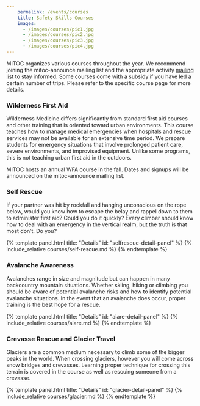```yaml
---
    permalink: /events/courses
    title: Safety Skills Courses
    images:
      - /images/courses/pic1.jpg
      - /images/courses/pic2.jpg
      - /images/courses/pic3.jpg
      - /images/courses/pic4.jpg
---
```


MITOC organizes various courses throughout the year. We recommend joining the mitoc-announce mailing list and the appropriate activity [mailing list](/mailing-lists) to stay informed. Some courses come with a subsidy if you have led a certain number of trips. Please refer to the specific course page for more details.

### Wilderness First Aid

Wilderness Medicine differs significantly from standard first aid courses and other training that is oriented toward urban environments. This course teaches how to manage medical emergencies when hospitals and rescue services may not be available for an extensive time period. We prepare students for emergency situations that involve prolonged patient care, severe environments, and improvised equipment. Unlike some programs, this is not teaching urban first aid in the outdoors.

MITOC hosts an annual WFA course in the fall. Dates and signups will be announced on the mitoc-announce mailing list.

### Self Rescue

If your partner was hit by rockfall and hanging unconscious on the rope below, would you know how to escape the belay and rappel down to them to administer first aid? Could you do it quickly? Every climber should know how to deal with an emergency in the vertical realm, but the truth is that most don’t. Do you?

{% template panel.html title: "Details" id: "selfrescue-detail-panel" %}
  {% include_relative courses/self-rescue.md %}
{% endtemplate %}

### Avalanche Awareness

Avalanches range in size and magnitude but can happen in many backcountry mountain situations. Whether skiing, hiking or climbing you should be aware of potential avalanche risks and how to identify potential avalanche situations. In the event that an avalanche does occur, proper training is the best hope for a rescue.

{% template panel.html title: "Details" id: "aiare-detail-panel" %}
  {% include_relative courses/aiare.md %}
{% endtemplate %}

### Crevasse Rescue and Glacier Travel

Glaciers are a common medium necessary to climb some of the bigger peaks in the world. When crossing glaciers, however you will come across snow bridges and crevasses. Learning proper technique for crossing this terrain is covered in the course as well as rescuing someone from a crevasse.

{% template panel.html title: "Details" id: "glacier-detail-panel" %}
  {% include_relative courses/glacier.md %}
{% endtemplate %}
